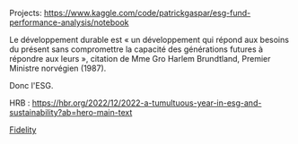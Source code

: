 
Projects: 
https://www.kaggle.com/code/patrickgaspar/esg-fund-performance-analysis/notebook



Le développement durable est « un développement qui répond aux besoins du présent sans compromettre la capacité des générations futures à répondre aux leurs », citation de Mme Gro Harlem Brundtland, Premier Ministre norvégien (1987).



Donc l'ESG.



HRB : https://hbr.org/2022/12/2022-a-tumultuous-year-in-esg-and-sustainability?ab=hero-main-text

[Fidelity](https://www.fidelity.lu/articles/expert-opinions/analyst-survey-2023-companies-sticking-with-esg-despite-challenges-but-one-key-blindspot-remains-800a67-m?intcmp=read-more_sustainability&utm_medium=social_organic&utm_source=linkedin&utm_campaign=2023_lu_french_esg&utm_content=image&li_fat_id=d58e3366-c089-4817-992a-88c7262678a1)
